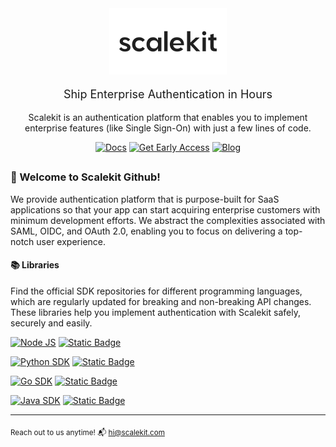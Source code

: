 <div align="center">

  <img src="/assets/scalekit-lighttheme-logo.svg" alt="ScaleKit Logo">
  <p style="font-family: 'IBM Plex Sans', 'Inter', sans-serif; font-size: 18px;">Ship Enterprise Authentication in Hours</p>

  <p>Scalekit is an authentication platform that enables you to implement enterprise features (like Single Sign-On) with just a few lines of code.</p>

</div>

<div align="center">

[![Docs](https://img.shields.io/badge/Docs-blue?style=flat-square&logo=readthedocs&logoColor=ecebf0&labelColor=a173ff&color=4f5eff)](https://docs.scalekit.com) [![Get Early Access](https://img.shields.io/badge/Get_Early_Access-4f5eff?style=flat-square&labelColor=a173ff&color=3742b3)](https://www.scalekit.com/?intent=earlyaccess&utm_source=docs) [![Blog](https://img.shields.io/badge/Blog-4f5eff?style=flat-square&labelColor=a173ff&color=4f5eff)](https://www.scalekit.com/blog)

## </div>

### 👋 Welcome to Scalekit Github!

We provide authentication platform that is purpose-built for SaaS applications so that your app can start acquiring enterprise customers with minimum development efforts. We abstract the complexities associated with SAML, OIDC, and OAuth 2.0, enabling you to focus on delivering a top-notch user experience.

#### 📚 Libraries

Find the official SDK repositories for different programming languages, which are regularly updated for breaking and non-breaking API changes. These libraries help you implement authentication with Scalekit safely, securely and easily.

<div align="left">

[![Node JS](https://img.shields.io/github/last-commit/scalekit-inc/scalekit-sdk-node?style=for-the-badge&logo=nodedotjs&logoColor=ecebf0&logoSize=auto&label=NodeJS%20SDK%20%E2%8F%BA%20recent%20commit&labelColor=a173ff&color=4f5eff)](https://github.com/scalekit-inc/scalekit-sdk-node) [![Static Badge](https://img.shields.io/badge/Sample_App-ffe110?style=for-the-badge&logoColor=35363e&logoSize=auto&label=Browse&labelColor=a173ff&color=ffe110)](https://github.com/scalekit-inc/scalekit-express-example)

[![Python SDK](https://img.shields.io/github/last-commit/scalekit-inc/scalekit-sdk-python?style=for-the-badge&logo=python&logoColor=ecebf0&logoSize=auto&label=Python%20SDK%20%E2%8F%BA%20recent%20commit&labelColor=a173ff&color=4f5eff)](https://github.com/scalekit-inc/scalekit-sdk-python) [![Static Badge](https://img.shields.io/badge/Sample_App-ffe110?style=for-the-badge&logoColor=35363e&logoSize=auto&label=Browse&labelColor=a173ff&color=ffe110)](https://github.com/scalekit-inc/scalekit-fastapi-example)

[![Go SDK](https://img.shields.io/github/last-commit/scalekit-inc/scalekit-sdk-go?style=for-the-badge&logo=go&logoColor=ecebf0&label=Go%20SDK%20%E2%8F%BA%20recent%20commit&labelColor=a173ff&color=4f5eff)](https://github.com/scalekit-inc/scalekit-sdk-go) [![Static Badge](https://img.shields.io/badge/Sample_App-ffe110?style=for-the-badge&logoColor=35363e&logoSize=auto&label=Browse&labelColor=a173ff&color=ffe110)](https://github.com/scalekit-inc/scalekit-go-example)

[![Java SDK](https://img.shields.io/github/last-commit/scalekit-inc/scalekit-sdk-java?style=for-the-badge&logo=Task&logoColor=ecebf0&logoSize=auto&label=Java%20SDK%20%E2%8F%BA%20recent%20commit&labelColor=a173ff&color=4f5eff)](https://github.com/scalekit-inc/scalekit-sdk-java) [![Static Badge](https://img.shields.io/badge/Sample_App-ffe110?style=for-the-badge&logoColor=35363e&logoSize=auto&label=Browse&labelColor=a173ff&color=ffe110)](https://github.com/scalekit-inc/scalekit-spring-boot-example)

</div>

---

<sub>Reach out to us anytime! 📬 hi@scalekit.com </sub>
